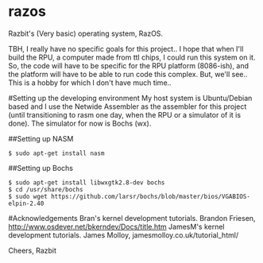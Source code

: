 razos
=====

Razbit's (Very basic) operating system, RazOS.

TBH, I really have no specific goals for this project..
I hope that when I'll build the RPU, a computer made from ttl chips,
I could run this system on it. So, the code will have to be specific for
the RPU platform (8086-ish), and the platform will have to be able to
run code this complex. But, we'll see.. This is a hobby for which I don't
have much time..

#Setting up the developing environment
My host system is Ubuntu/Debian based and I use the Netwide Assembler as the
assembler for this project (until transitioning to rasm one day, when the RPU or
a simulator of it is done). The simulator for now is Bochs (wx).

##Setting up NASM
```shell
$ sudo apt-get install nasm
```

##Setting up Bochs
```shell
$ sudo apt-get install libwxgtk2.8-dev bochs
$ cd /usr/share/bochs
$ sudo wget https://github.com/larsr/bochs/blob/master/bios/VGABIOS-elpin-2.40
```

#Acknowledgements
Bran's kernel development tutorials. Brandon Friesen,
	http://www.osdever.net/bkerndev/Docs/title.htm
JamesM's kernel development tutorials. James Molloy, jamesmolloy.co.uk/tutorial_html/

Cheers,
Razbit
